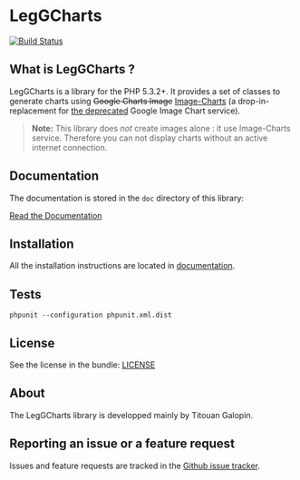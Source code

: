 LegGCharts
===========

[![Build Status](https://travis-ci.org/tgalopin/LegGoogleCharts.png?branch=master)](https://travis-ci.org/tgalopin/LegGoogleCharts)

What is LegGCharts ?
---------------------

LegGCharts is a library for the PHP 5.3.2+. It provides a set of classes to generate charts using
~~Google Charts Image~~ [Image-Charts](https://image-charts.com) (a drop-in-replacement for [the deprecated](https://developers.googleblog.com/2012/04/changes-to-deprecation-policies-and-api.html) Google Image Chart service).

> **Note:** This library does *not* create images alone : it use Image-Charts service.
> Therefore you can not display charts without an active internet connection.

Documentation
-------------

The documentation is stored in the `doc` directory of this library:

[Read the Documentation](doc)

Installation
------------

All the installation instructions are located in [documentation](doc).

Tests
------------

```shell
phpunit --configuration phpunit.xml.dist
```

License
-------

See the license in the bundle: [LICENSE](LICENSE.md)

About
-----

The LegGCharts library is developped mainly by Titouan Galopin.

Reporting an issue or a feature request
---------------------------------------

Issues and feature requests are tracked in the [Github issue tracker](issues).
